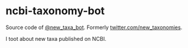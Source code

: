 # ncbi-taxonomy-bot

Source code of [@new_taxa_bot](https://genomic.social/@new_taxa_bot). Formerly
[twitter.com/new_taxonomies](twitter.com/new_taxonomies).

I toot about new taxa published on NCBI.
